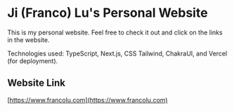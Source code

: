 # Ji (Franco) Lu's Personal Website 

This is my personal website. Feel free to check it out and click on the links in the website.

Technologies used: TypeScript, Next.js, CSS Tailwind, ChakraUI, and Vercel (for deployment).

## Website Link

[https://www.francolu.com](https://www.francolu.com)
